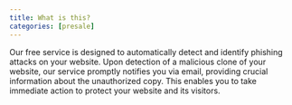 ```yaml
---
title: What is this?
categories: [presale]
---
```


Our free service is designed to automatically detect and identify phishing attacks on your website. Upon detection of a malicious clone of your website, our service promptly notifies you via email, providing crucial information about the unauthorized copy. This enables you to take immediate action to protect your website and its visitors.

